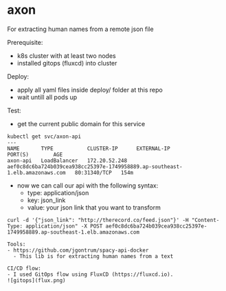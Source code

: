 # axon

For extracting human names from a remote json file

Prerequisite:
- k8s cluster with at least two nodes
- installed gitops (fluxcd) into cluster

Deploy:
- apply all yaml files inside deploy/ folder at this repo
- wait untill all pods up

Test:
- get the current public domain for this service
```
kubectl get svc/axon-api
---
NAME       TYPE           CLUSTER-IP      EXTERNAL-IP                                                                    PORT(S)        AGE
axon-api   LoadBalancer   172.20.52.248   aef0c8dc6ba724b039cea938cc25397e-1749958889.ap-southeast-1.elb.amazonaws.com   80:31340/TCP   154m
```
- now we can call our api with the following syntax:
  - type: application/json
  - key: json_link
  - value: your json link that you want to transform

```
curl -d '{"json_link": "http://therecord.co/feed.json"}' -H "Content-Type: application/json" -X POST aef0c8dc6ba724b039cea938cc25397e-1749958889.ap-southeast-1.elb.amazonaws.com

Tools:
- https://github.com/jgontrum/spacy-api-docker
  - This lib is for extracting human names from a text

CI/CD flow:
- I used GitOps flow using FluxCD (https://fluxcd.io).
![gitops](flux.png)
